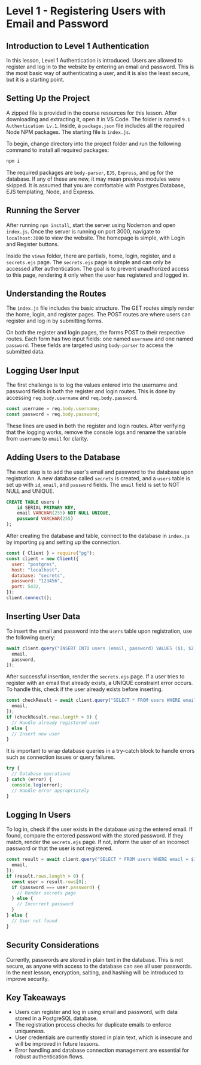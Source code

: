 # Level 1 - Registering Users with Email and Password

## Introduction to Level 1 Authentication

In this lesson, Level 1 Authentication is introduced. Users are allowed to register and log in to the website by entering an email and password. This is the most basic way of authenticating a user, and it is also the least secure, but it is a starting point.

## Setting Up the Project

A zipped file is provided in the course resources for this lesson. After downloading and extracting it, open it in VS Code. The folder is named `9.1 Authentication Lv.1`. Inside, a `package.json` file includes all the required Node NPM packages. The starting file is `index.js`.

To begin, change directory into the project folder and run the following command to install all required packages:

```bash
npm i
```

The required packages are `body-parser`, `EJS`, `Express`, and `pg` for the database. If any of these are new, it may mean previous modules were skipped. It is assumed that you are comfortable with Postgres Database, EJS templating, Node, and Express.

## Running the Server

After running `npm install`, start the server using Nodemon and open `index.js`. Once the server is running on port 3000, navigate to `localhost:3000` to view the website. The homepage is simple, with Login and Register buttons.

Inside the `views` folder, there are partials, home, login, register, and a `secrets.ejs` page. The `secrets.ejs` page is simple and can only be accessed after authentication. The goal is to prevent unauthorized access to this page, rendering it only when the user has registered and logged in.

## Understanding the Routes

The `index.js` file includes the basic structure. The GET routes simply render the home, login, and register pages. The POST routes are where users can register and log in by submitting forms.

On both the register and login pages, the forms POST to their respective routes. Each form has two input fields: one named `username` and one named `password`. These fields are targeted using `body-parser` to access the submitted data.

## Logging User Input

The first challenge is to log the values entered into the username and password fields in both the register and login routes. This is done by accessing `req.body.username` and `req.body.password`.

```js
const username = req.body.username;
const password = req.body.password;
```

These lines are used in both the register and login routes. After verifying that the logging works, remove the console logs and rename the variable from `username` to `email` for clarity.

## Adding Users to the Database

The next step is to add the user's email and password to the database upon registration. A new database called `secrets` is created, and a `users` table is set up with `id`, `email`, and `password` fields. The `email` field is set to NOT NULL and UNIQUE.

```sql
CREATE TABLE users (
    id SERIAL PRIMARY KEY,
    email VARCHAR(255) NOT NULL UNIQUE,
    password VARCHAR(255)
);
```

After creating the database and table, connect to the database in `index.js` by importing `pg` and setting up the connection.

```js
const { Client } = require("pg");
const client = new Client({
  user: "postgres",
  host: "localhost",
  database: "secrets",
  password: "123456",
  port: 5432,
});
client.connect();
```

## Inserting User Data

To insert the email and password into the `users` table upon registration, use the following query:

```js
await client.query("INSERT INTO users (email, password) VALUES ($1, $2)", [
  email,
  password,
]);
```

After successful insertion, render the `secrets.ejs` page. If a user tries to register with an email that already exists, a UNIQUE constraint error occurs. To handle this, check if the user already exists before inserting.

```js
const checkResult = await client.query("SELECT * FROM users WHERE email = $1", [
  email,
]);
if (checkResult.rows.length > 0) {
  // Handle already registered user
} else {
  // Insert new user
}
```

It is important to wrap database queries in a try-catch block to handle errors such as connection issues or query failures.

```js
try {
  // Database operations
} catch (error) {
  console.log(error);
  // Handle error appropriately
}
```

## Logging In Users

To log in, check if the user exists in the database using the entered email. If found, compare the entered password with the stored password. If they match, render the `secrets.ejs` page. If not, inform the user of an incorrect password or that the user is not registered.

```js
const result = await client.query("SELECT * FROM users WHERE email = $1", [
  email,
]);
if (result.rows.length > 0) {
  const user = result.rows[0];
  if (password === user.password) {
    // Render secrets page
  } else {
    // Incorrect password
  }
} else {
  // User not found
}
```

## Security Considerations

Currently, passwords are stored in plain text in the database. This is not secure, as anyone with access to the database can see all user passwords. In the next lesson, encryption, salting, and hashing will be introduced to improve security.

## Key Takeaways

- Users can register and log in using email and password, with data stored in a PostgreSQL database.
- The registration process checks for duplicate emails to enforce uniqueness.
- User credentials are currently stored in plain text, which is insecure and will be improved in future lessons.
- Error handling and database connection management are essential for robust authentication flows.

